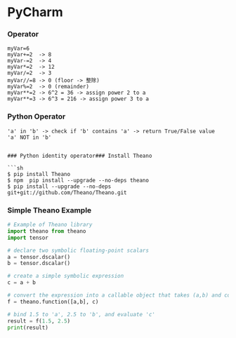 # PyCharm

### Operator

```
myVar=6 
myVar+=2  -> 8
myVar-=2  -> 4
myVar*=2  -> 12
myVar/=2  -> 3
myVar//=8 -> 0 (floor -> 整除)
myVar%=2  -> 0 (remainder)
myVar**=2 -> 6^2 = 36 -> assign power 2 to a
myVar**=3 -> 6^3 = 216 -> assign power 3 to a
```
### Python Operator

```
'a' in 'b' -> check if 'b' contains 'a' -> return True/False value
'a' NOT in 'b'


### Python identity operator### Install Theano

```sh
$ pip install Theano
$ npm  pip install --upgrade --no-deps theano
$ pip install --upgrade --no-deps git+git://github.com/Theano/Theano.git
```

### Simple Theano Example

``` python
# Example of Theano library 
import theano from theano 
import tensor 

# declare two symbolic floating-point scalars 
a = tensor.dscalar()
b = tensor.dscalar() 

# create a simple symbolic expression 
c = a + b 

# convert the expression into a callable object that takes (a,b) and computes c 
f = theano.function([a,b], c) 

# bind 1.5 to 'a', 2.5 to 'b', and evaluate 'c' 
result = f(1.5, 2.5) 
print(result)
```
